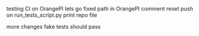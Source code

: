 testing CI on OrangePI
lets go
fixed path in OrangePI
comment reset push on run_tests_script.py
print repo file

more changes
fake tests should pass
